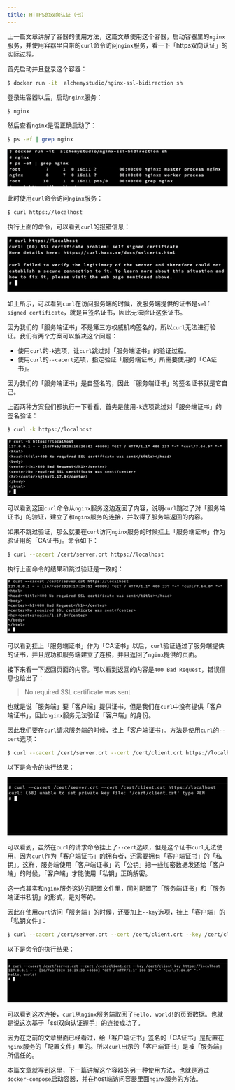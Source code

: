 ```yaml
---
title: HTTPS的双向认证（七）
---
```


上一篇文章讲解了容器的使用方法，这篇文章使用这个容器，启动容器里的`nginx`服务，并使用容器里自带的`curl`命令访问`nginx`服务，看一下「https双向认证」的实际过程。

首先启动并且登录这个容器：

```bash
$ docker run -it  alchemystudio/nginx-ssl-bidirection sh
```

登录进容器以后，启动`nginx`服务：

```bash
$ nginx
```

然后查看`nginx`是否正确启动了：

```bash
$ ps -ef | grep nginx
```

![](https://raw.githubusercontent.com/liweinan/blogpic2020_i/master/feb16/B156F37C-D399-47A9-9499-B6C7FAD1D2B1.png)

此时使用`curl`命令访问`nginx`服务：

```bash
$ curl https://localhost
```

执行上面的命令，可以看到`curl`的报错信息：

![](https://raw.githubusercontent.com/liweinan/blogpic2020_i/master/feb16/409A1A4E-814F-410C-A043-47706F8138FD.png)

如上所示，可以看到`curl`在访问服务端的时候，说服务端提供的证书是`self signed certificate`，就是自签名证书，因此无法验证这张证书。

因为我们的「服务端证书」不是第三方权威机构签名的，所以`curl`无法进行验证。我们有两个方案可以解决这个问题：

* 使用`curl`的`-k`选项，让`curl`跳过对「服务端证书」的验证过程。
* 使用`curl`的`--cacert`选项，指定验证「服务端证书」所需要使用的「CA证书」。

因为我们的「服务端证书」是自签名的，因此「服务端证书」的签名证书就是它自己。

上面两种方案我们都执行一下看看，首先是使用`-k`选项跳过对「服务端证书」的签名验证：

```bash
$ curl -k https://localhost
```

![](https://raw.githubusercontent.com/liweinan/blogpic2020_i/master/feb16/59D9AF8F-6307-4956-BBFD-F8199AE5BF5C.png)

可以看到这回`curl`命令从`nginx`服务这边返回了内容，说明`curl`跳过了对「服务端证书」的验证，建立了和`nginx`服务的连接，并取得了服务端返回的内容。

如果不跳过验证，那么就要在`curl`访问`nginx`服务的时候挂上「服务端证书」作为验证用的「CA证书」。命令如下：

```bash
$ curl --cacert /cert/server.crt https://localhost
```

执行上面命令的结果和跳过验证是一致的：

![](https://raw.githubusercontent.com/liweinan/blogpic2020_i/master/feb16/5EE1D4D2-B3C4-4F3B-9DDB-880416CEC6EE.png)

可以看到挂上「服务端证书」作为「CA证书」以后，`curl`验证通过了服务端提供的证书，并且成功和服务端建立了连接，并且返回了`nginx`提供的页面。

接下来看一下返回页面的内容。可以看到返回的内容是`400 Bad Request`，错误信息也给出了：

> No required SSL certificate was sent

也就是说「服务端」要「客户端」提供证书，但是我们在`curl`中没有提供「客户端证书」，因此`nginx`服务无法验证「客户端」的身份。

因此我们要在`curl`请求服务端的时候，挂上「客户端证书」。方法是使用`curl`的`--cert`选项：

```bash
$ curl --cacert /cert/server.crt --cert /cert/client.crt https://localhost
```

以下是命令的执行结果：

![](https://raw.githubusercontent.com/liweinan/blogpic2020_i/master/feb16/0FE162A7-8316-4752-98BD-C877859174A4.png)

可以看到，虽然在`curl`的请求命令挂上了`--cert`选项，但是这个证书`curl`无法使用，因为`curl`作为「客户端证书」的拥有者，还需要拥有「客户端证书」的「私钥」。这样，服务端使用「客户端证书」的「公钥」把一些加密数据发还给「客户端」的时候，「客户端」才能使用「私钥」正确解密。

这一点其实和`nginx`服务这边的配置文件里，同时配置了「服务端证书」和「服务端证书私钥」的形式，是对等的。

因此在使用`curl`访问「服务端」的时候，还要加上`--key`选项，挂上「客户端」的「私钥文件」：

```bash
$ curl --cacert /cert/server.crt --cert /cert/client.crt --key /cert/client.key https://localhost
```

以下是命令的执行结果：

![](https://raw.githubusercontent.com/liweinan/blogpic2020_i/master/feb16/255494F4-91C0-4BEB-BEC4-0D34E29C3602.png)

可以看到这次连接，`curl`从`nginx`服务端取回了`Hello, world!`的页面数据。也就是说这次基于「ssl双向认证握手」的连接成功了。

因为在之前的文章里面已经看过，给「客户端证书」签名的「CA证书」是配置在`nginx`服务的「配置文件」里的。所以`curl`出示的「客户端证书」是被「服务端」所信任的。

本篇文章就写到这里，下一篇讲解这个容器的另一种使用方法，也就是通过`docker-compose`启动容器，并在host端访问容器里面`nginx`服务的方法。